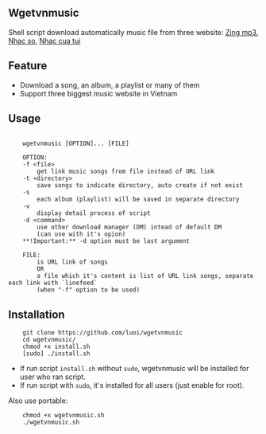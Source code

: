 
## Wgetvnmusic

Shell script download automatically music file from three website: 
[Zing mp3][mp3Zing], 
[Nhac so][nhacSo], 
[Nhac cua tui][nhacCuaTui]

[mp3Zing]: http://mp3.zing.vn
[nhacso]: http://nhacso.net
[nhacCuaTui]: http://nhaccuatui.com

## Feature

* Download a song, an album, a playlist or many of them
* Support three biggest music website in Vietnam

## Usage

```https://www.jomashop.com/

    wgetvnmusic [OPTION]... [FILE]

    OPTION:
    -f <file>
        get link music songs from file instead of URL link
    -t <directory>
        save songs to indicate directory, auto create if not exist
    -s
        each album (playlist) will be saved in separate directory
    -v
        display detail process of script
    -d <command>
        use other download manager (DM) intead of default DM
        (can use with it's opion)
    **!Important:** -d option must be last argument

    FILE:
        is URL link of songs
        OR
        a file which it's content is list of URL link songs, separate each link with `linefeed`
        (when "-f" option to be used)
```

## Installation

```
    git clone https://github.com/luoi/wgetvnmusic
    cd wgetvnmusic/
    chmod +x install.sh
    [sudo] ./install.sh
```

* If run script `install.sh` without `sudo`, wgetvnmusic will be installed for user who ran script.
* If run script with `sudo`, it's installed for all users (just enable for root).

Also use portable:
```
    chmod +x wgetvnmusic.sh
    ./wgetvnmusic.sh

```
